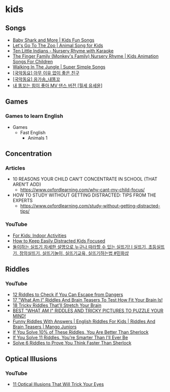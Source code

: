# kids
## Songs
* [Baby Shark and More | Kids Fun Songs](https://m.youtube.com/watch?v=gZFBLJCk7pU)
* [Let's Go To The Zoo | Animal Song for Kids](https://www.youtube.com/watch?v=OwRmivbNgQk)
* [Ten Little Indians - Nursery Rhyme with Karaoke](https://www.youtube.com/watch?v=tIn1otW20r0)
* [The Finger Family (Monkey's Family) Nursery Rhyme | Kids Animation Songs For Children](https://www.youtube.com/watch?v=x3kx9YoqzOY)
* [Walking In The Jungle | Super Simple Songs](https://www.youtube.com/watch?v=GoSq-yZcJ-4)
* [[국악동요] 아무 이유 없이 좋은 친구](https://www.youtube.com/watch?v=ADtt-Calnh8)
* [[국악동요] 응가송_내똥꼬](https://www.youtube.com/watch?v=0pMUJNH8KSM)
* [내 똥꼬는 힘이 좋아 MV 댄스 버전 [월세 유세윤]](https://www.youtube.com/watch?v=Lebljp9YT8Q)

## Games
### Games to learn English
* Games
  * Fast English
    * Animals 1

## Concentration
### Articles
* 10 REASONS YOUR CHILD CAN’T CONCENTRATE IN SCHOOL (THAT AREN’T ADD)
  * https://www.oxfordlearning.com/why-cant-my-child-focus/
* HOW TO STUDY WITHOUT GETTING DISTRACTED: TIPS FROM THE EXPERTS
  * https://www.oxfordlearning.com/study-without-getting-distracted-tips/

### YouTube
* [For Kids: Indoor Activities](https://www.youtube.com/watch?v=v9AAmD4gq1I)
* [How to Keep Easily Distracted Kids Focused](https://www.youtube.com/watch?v=T4lnVzNBtKY)
* [둘이하는 실뜨기 자세한 설명으로 누구나 따라할 수 있는 실뜨기! I 실뜨기, 초등실뜨기, 창의실뜨기, 실뜨기놀이, 실뜨기교육, 실뜨기하는법 #민화샵](https://www.youtube.com/watch?v=pKgK4gkgxBw)

## Riddles
### YouTube
* [12 Riddles to Check if You Can Escape from Dangers](https://www.youtube.com/watch?v=YO31P4plQWI)
* [17 "What Am I" Riddles And Brain Teasers To Test How Fit Your Brain Is!](https://www.youtube.com/watch?v=0pUmDJgk4Qo)
* [18 Tricky Riddles That'll Stretch Your Brain](https://www.youtube.com/watch?v=be9RJp4f4Pc)
* [BEST "WHAT AM I" RIDDLES AND TRICKY PICTURES TO PUZZLE YOUR MIND!](https://www.youtube.com/watch?v=MiRnq8GlRFI)
* [Funny Riddles With Answers | English Riddles For Kids | Riddles And Brain Teasers | Mango Juniors
](https://www.youtube.com/watch?v=vXz5o5UCf8Y)
* [If You Solve 10% of These Riddles, You Are Better Than Sherlock](https://www.youtube.com/watch?v=HcyvUbfAy-c)
* [If You Solve 11 Riddles, You're Smarter Than I'll Ever Be](https://www.youtube.com/watch?v=3YjDrga3WGg)
* [Solve 6 Riddles to Prove You Think Faster Than Sherlock](https://www.youtube.com/watch?v=Zu9iYDyVcOQ)

## Optical Illusions
### YouTube
* [11 Optical Illusions That Will Trick Your Eyes](https://www.youtube.com/watch?v=llLVk2fqylA)
